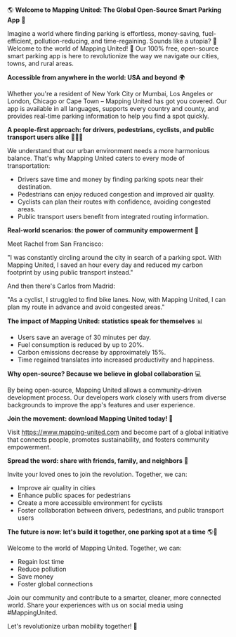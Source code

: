 🌎 **Welcome to Mapping United: The Global Open-Source Smart Parking App** 🚗

Imagine a world where finding parking is effortless, money-saving, fuel-efficient, pollution-reducing, and time-regaining. Sounds like a utopia? 🌟 Welcome to the world of Mapping United! 👋 Our 100% free, open-source smart parking app is here to revolutionize the way we navigate our cities, towns, and rural areas.

**Accessible from anywhere in the world: USA and beyond** 🌍

Whether you're a resident of New York City or Mumbai, Los Angeles or London, Chicago or Cape Town – Mapping United has got you covered. Our app is available in all languages, supports every country and county, and provides real-time parking information to help you find a spot quickly.

**A people-first approach: for drivers, pedestrians, cyclists, and public transport users alike** 🚴‍♀️🚌

We understand that our urban environment needs a more harmonious balance. That's why Mapping United caters to every mode of transportation:

* Drivers save time and money by finding parking spots near their destination.
* Pedestrians can enjoy reduced congestion and improved air quality.
* Cyclists can plan their routes with confidence, avoiding congested areas.
* Public transport users benefit from integrated routing information.

**Real-world scenarios: the power of community empowerment** 🌈

Meet Rachel from San Francisco:

"I was constantly circling around the city in search of a parking spot. With Mapping United, I saved an hour every day and reduced my carbon footprint by using public transport instead."

And then there's Carlos from Madrid:

"As a cyclist, I struggled to find bike lanes. Now, with Mapping United, I can plan my route in advance and avoid congested areas."

**The impact of Mapping United: statistics speak for themselves** 📊

* Users save an average of 30 minutes per day.
* Fuel consumption is reduced by up to 20%.
* Carbon emissions decrease by approximately 15%.
* Time regained translates into increased productivity and happiness.

**Why open-source? Because we believe in global collaboration** 💻

By being open-source, Mapping United allows a community-driven development process. Our developers work closely with users from diverse backgrounds to improve the app's features and user experience.

**Join the movement: download Mapping United today! 📲**

Visit https://www.mapping-united.com and become part of a global initiative that connects people, promotes sustainability, and fosters community empowerment.

**Spread the word: share with friends, family, and neighbors** 🌟

Invite your loved ones to join the revolution. Together, we can:

* Improve air quality in cities
* Enhance public spaces for pedestrians
* Create a more accessible environment for cyclists
* Foster collaboration between drivers, pedestrians, and public transport users

**The future is now: let's build it together, one parking spot at a time** 🌎👫

Welcome to the world of Mapping United. Together, we can:

* Regain lost time
* Reduce pollution
* Save money
* Foster global connections

Join our community and contribute to a smarter, cleaner, more connected world. Share your experiences with us on social media using #MappingUnited.

Let's revolutionize urban mobility together! 🚀